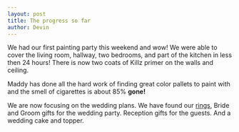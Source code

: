```yaml
--- 
layout: post
title: The progress so far
author: Devin
---
```

We had our first painting party this weekend and wow! We were able to cover
the living room, hallway, two bedrooms, and part of the kitchen in less then
24 hours! There is now two coats of Killz primer on the walls and ceiling.

Maddy has done all the hard work of finding great color pallets to paint with
and the smell of cigarettes is about 85% **gone!**

We are now focusing on the wedding plans. We have found our [rings][1], Bride
and Groom gifts for the wedding party. Reception gifts for the guests. And a
wedding cake and topper.

[1]: http://www.etsy.com/listing/36060016/less-than-three-ring-handmade-sterling
